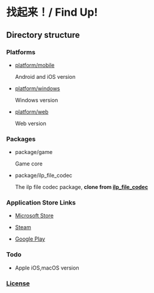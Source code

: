# 找起来！/ Find Up!

## Directory structure

### Platforms

* [platform/mobile](./platform/mobile)

  Android and iOS version

* [platform/windows](./platform/windows)

  Windows version

* [platform/web](./platform/web)

  Web version

### Packages

* package/game

  Game core

* package/ilp_file_codec

  The ilp file codec package, **clone from [ilp_file_codec](https://github.com/whimsy-ai/ilp_file_codec)**

### Application Store Links

* [Microsoft Store](https://www.microsoft.com/store/productid/9N99R98Z0QR3)

* [Steam](https://store.steampowered.com/app/2550370)

* [Google Play](https://play.google.com/store/apps/details?id=whimsy_ai.find_up)

### Todo

* Apple iOS,macOS version

### [License](./LICENSE)